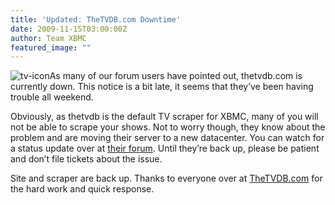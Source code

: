 ```yaml
---
title: 'Updated: TheTVDB.com Downtime'
date: 2009-11-15T03:00:00Z
author: Team XBMC
featured_image: ""
---
```

![tv-icon](/sites/default/files/uploads/tv-icon.png "tv-icon")As many of our forum users have pointed out, thetvdb.com is currently down. This notice is a bit late, it seems that they’ve been having trouble all weekend.

 Obviously, as thetvdb is the default TV scraper for XBMC, many of you will not be able to scrape your shows. Not to worry though, they know about the problem and are moving their server to a new datacenter. You can watch for a status update over at [their forum](https://forums.thetvdb.com/viewtopic.php?f=4&amp;t=2246). Until they’re back up, please be patient and don’t file tickets about the issue.

 Site and scraper are back up. Thanks to everyone over at [TheTVDB.com](https://www.thetvdb.com/) for the hard work and quick response.

 